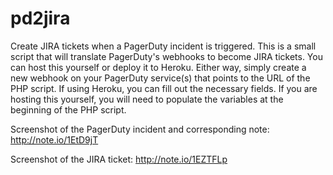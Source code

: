 # pd2jira
Create JIRA tickets when a PagerDuty incident is triggered.  This is a small script that will translate PagerDuty's webhooks to become JIRA tickets.  You can host this yourself or deploy it to Heroku.  Either way, simply create a new webhook on your PagerDuty service(s) that points to the URL of the PHP script.  If using Heroku, you can fill out the necessary fields.  If you are hosting this yourself, you will need to populate the variables at the beginning of the PHP script.

Screenshot of the PagerDuty incident and corresponding note:  http://note.io/1EtD9jT

Screenshot of the JIRA ticket:  http://note.io/1EZTFLp